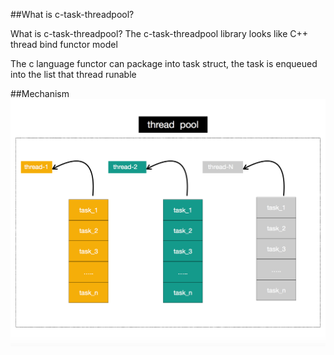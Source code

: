##What is c-task-threadpool?

What is c-task-threadpool?
The c-task-threadpool library looks like C++ thread bind functor model

The c language functor can package into task struct, the task is enqueued into the list that thread runable

##Mechanism
![Mechanism](https://github.com/woodywanghg/gitpicture/blob/master/threadpool.png)
